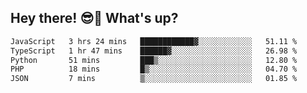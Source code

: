 ## Hey there! 😎👋 What's up?

<!--START_SECTION:waka-->

```txt
JavaScript   3 hrs 24 mins   ████████████▓░░░░░░░░░░░░   51.11 %
TypeScript   1 hr 47 mins    ██████▓░░░░░░░░░░░░░░░░░░   26.98 %
Python       51 mins         ███▒░░░░░░░░░░░░░░░░░░░░░   12.80 %
PHP          18 mins         █▒░░░░░░░░░░░░░░░░░░░░░░░   04.70 %
JSON         7 mins          ▒░░░░░░░░░░░░░░░░░░░░░░░░   01.85 %
```

<!--END_SECTION:waka-->
